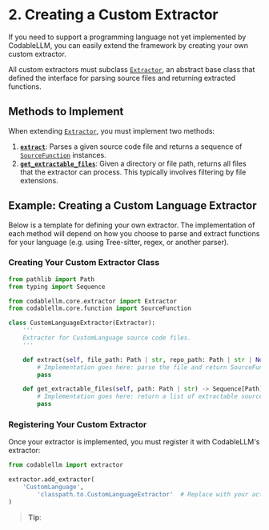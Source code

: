 # 2. Creating a Custom Extractor

If you need to support a programming language not yet implemented by CodableLLM, you can easily extend the framework by creating your own custom extractor.

All custom extractors must subclass [`Extractor`](../../../documentation/codablellm/core/extractor/#codablellm.core.extractor.Extractor), an abstract base class that defined the interface for parsing source files and returning extracted functions.

## Methods to Implement

When extending [`Extractor`](../../../documentation/codablellm/core/extractor/#codablellm.core.extractor.Extractor), you must implement two methods:

1. [**`extract`**](../../../documentation/codablellm/core/extractor/#codablellm.core.extractor.Extractor.extract): Parses a given source code file and returns a sequence of [`SourceFunction`](../../../documentation/codablellm/core/function/#codablellm.core.function.SourceFunction) instances.
2. [**`get_extractable_files`**](../../../documentation/codablellm/core/extractor/#codablellm.core.extractor.Extractor.get_extractable_files): Given a directory or file path, returns all files that the extractor can process. This typically involves filtering by file extensions.

## Example: Creating a Custom Language Extractor

Below is a template for defining your own extractor. The implementation of each method will depend on how you choose to parse and extract functions for your language (e.g. using Tree-sitter, regex, or another parser).

### Creating Your Custom Extractor Class

```python
from pathlib import Path
from typing import Sequence

from codablellm.core.extractor import Extractor
from codablellm.core.function import SourceFunction

class CustomLanguageExtractor(Extractor):
    '''
    Extractor for CustomLanguage source code files.
    '''

    def extract(self, file_path: Path | str, repo_path: Path | str | None = None) -> Sequence[SourceFunction]:
        # Implementation goes here: parse the file and return SourceFunction objects
        pass

    def get_extractable_files(self, path: Path | str) -> Sequence[Path]:
        # Implementation goes here: return a list of extractable source files (e.g., based on file extensions)
        pass
```

### Registering Your Custom Extractor

Once your extractor is implemented, you must register it with CodableLLM's extractor:

```python
from codablellm import extractor

extractor.add_extractor(
    'CustomLanguage',
        'classpath.to.CustomLanguageExtractor'  # Replace with your actual import path
)
```

> **Tip**: